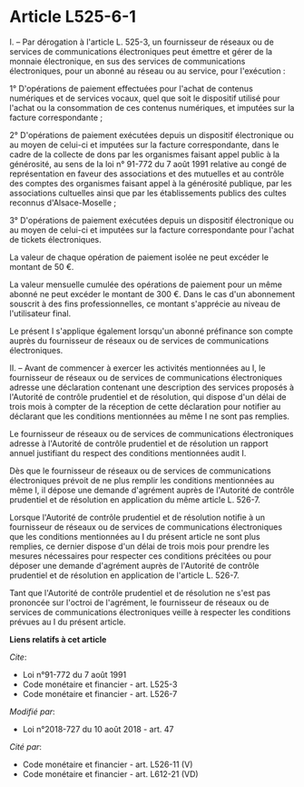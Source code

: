 # Article L525-6-1

I. – Par dérogation à l'article L. 525-3, un fournisseur de réseaux ou de services de communications électroniques peut
émettre et gérer de la monnaie électronique, en sus des services de communications électroniques, pour un abonné au réseau ou
au service, pour l'exécution :

1° D'opérations de paiement effectuées pour l'achat de contenus numériques et de services vocaux, quel que soit le dispositif
utilisé pour l'achat ou la consommation de ces contenus numériques, et imputées sur la facture correspondante ;

2° D'opérations de paiement exécutées depuis un dispositif électronique ou au moyen de celui-ci et imputées sur la facture
correspondante, dans le cadre de la collecte de dons par les organismes faisant appel public à la générosité, au sens de la
loi n° 91-772 du 7 août 1991 relative au congé de représentation en faveur des associations et des mutuelles et au contrôle
des comptes des organismes faisant appel à la générosité publique, par les associations cultuelles ainsi que par les
établissements publics des cultes reconnus d'Alsace-Moselle ;

3° D'opérations de paiement exécutées depuis un dispositif électronique ou au moyen de celui-ci et imputées sur la facture
correspondante pour l'achat de tickets électroniques.

La valeur de chaque opération de paiement isolée ne peut excéder le montant de 50 €.

La valeur mensuelle cumulée des opérations de paiement pour un même abonné ne peut excéder le montant de 300 €. Dans le cas
d'un abonnement souscrit à des fins professionnelles, ce montant s'apprécie au niveau de l'utilisateur final.

Le présent I s'applique également lorsqu'un abonné préfinance son compte auprès du fournisseur de réseaux ou de services de
communications électroniques.

II. – Avant de commencer à exercer les activités mentionnées au I, le fournisseur de réseaux ou de services de communications
électroniques adresse une déclaration contenant une description des services proposés à l'Autorité de contrôle prudentiel et
de résolution, qui dispose d'un délai de trois mois à compter de la réception de cette déclaration pour notifier au déclarant
que les conditions mentionnées au même I ne sont pas remplies.

Le fournisseur de réseaux ou de services de communications électroniques adresse à l'Autorité de contrôle prudentiel et de
résolution un rapport annuel justifiant du respect des conditions mentionnées audit I.

Dès que le fournisseur de réseaux ou de services de communications électroniques prévoit de ne plus remplir les conditions
mentionnées au même I, il dépose une demande d'agrément auprès de l'Autorité de contrôle prudentiel et de résolution en
application du même article L. 526-7.

Lorsque l'Autorité de contrôle prudentiel et de résolution notifie à un fournisseur de réseaux ou de services de
communications électroniques que les conditions mentionnées au I du présent article ne sont plus remplies, ce dernier dispose
d'un délai de trois mois pour prendre les mesures nécessaires pour respecter ces conditions précitées ou pour déposer une
demande d'agrément auprès de l'Autorité de contrôle prudentiel et de résolution en application de l'article L. 526-7.

Tant que l'Autorité de contrôle prudentiel et de résolution ne s'est pas prononcée sur l'octroi de l'agrément, le fournisseur
de réseaux ou de services de communications électroniques veille à respecter les conditions prévues au I du présent article.

**Liens relatifs à cet article**

_Cite_:

  - Loi n°91-772 du 7 août 1991
  - Code monétaire et financier - art. L525-3
  - Code monétaire et financier - art. L526-7

_Modifié par_:

  - Loi n°2018-727 du 10 août 2018 - art. 47

_Cité par_:

  - Code monétaire et financier - art. L526-11 (V)
  - Code monétaire et financier - art. L612-21 (VD)
